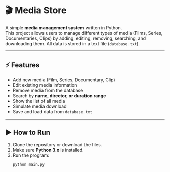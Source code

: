 # 🎬 Media Store  

A simple **media management system** written in Python.  
This project allows users to manage different types of media (Films, Series, Documentaries, Clips) by adding, editing, removing, searching, and downloading them. All data is stored in a text file (`database.txt`).  

---

## ⚡ Features
- Add new media (Film, Series, Documentary, Clip)  
- Edit existing media information  
- Remove media from the database  
- Search by **name, director, or duration range**  
- Show the list of all media  
- Simulate media download  
- Save and load data from `database.txt`  

---

## ▶️ How to Run
1. Clone the repository or download the files.  
2. Make sure **Python 3.x** is installed.  
3. Run the program:  
   ```bash
   python main.py
